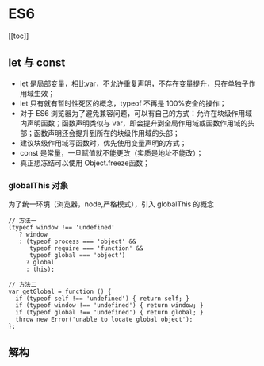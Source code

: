 # ES6
[[toc]]
## let 与 const
- let 是局部变量，相比var，不允许重复声明，不存在变量提升，只在单独子作用域生效；
- let 只有就有暂时性死区的概念，typeof 不再是 100%安全的操作；
- 对于 ES6 浏览器为了避免兼容问题，可以有自己的方式：允许在块级作用域内声明函数；函数声明类似与 var，即会提升到全局作用域或函数作用域的头部；函数声明还会提升到所在的块级作用域的头部；
- 建议块级作用域写函数时，优先使用变量声明的方式；
- const 是常量，一旦赋值就不能更改（实质是地址不能改）；
- 真正想冻结可以使用 Object.freeze函数；
### globalThis 对象
为了统一环境（浏览器，node,严格模式），引入 globalThis 的概念
```
// 方法一
(typeof window !== 'undefined'
   ? window
   : (typeof process === 'object' &&
      typeof require === 'function' &&
      typeof global === 'object')
     ? global
     : this);

// 方法二
var getGlobal = function () {
  if (typeof self !== 'undefined') { return self; }
  if (typeof window !== 'undefined') { return window; }
  if (typeof global !== 'undefined') { return global; }
  throw new Error('unable to locate global object');
};
```
## 解构
